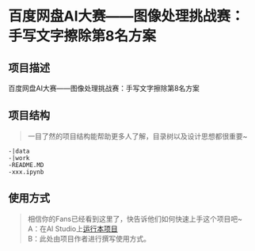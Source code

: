 # 百度网盘AI大赛——图像处理挑战赛：手写文字擦除第8名方案

## 项目描述
百度网盘AI大赛——图像处理挑战赛：手写文字擦除第8名方案

## 项目结构
> 一目了然的项目结构能帮助更多人了解，目录树以及设计思想都很重要~
```
-|data
-|work
-README.MD
-xxx.ipynb
```
## 使用方式
> 相信你的Fans已经看到这里了，快告诉他们如何快速上手这个项目吧~  
A：在AI Studio上[运行本项目](https://aistudio.baidu.com/aistudio/usercenter)  
B：此处由项目作者进行撰写使用方式。
